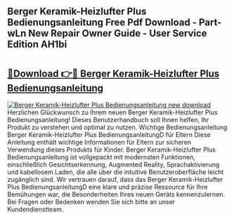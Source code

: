 ## Berger Keramik-Heizlufter Plus Bedienungsanleitung Free Pdf Download - Part-wLn New Repair Owner Guide - User Service Edition AH1bi

# <h2><a href="http://df44gyp.blite.top/?on=Berger+Keramik-Heizlufter+Plus+Bedienungsanleitung">🔗Download 👉🔴 Berger Keramik-Heizlufter Plus Bedienungsanleitung</a></h2>

[![Berger Keramik-Heizlufter Plus Bedienungsanleitung new download](https://i.imgur.com/lujVjoI.png)](http://df44gyp.blite.top/?on=Berger+Keramik-Heizlufter+Plus+Bedienungsanleitung)
Herzlichen Glückwunsch zu Ihrem neuen Berger Keramik-Heizlufter Plus Bedienungsanleitung! Dieses Benutzerhandbuch soll Ihnen helfen, Ihr Produkt zu verstehen und optimal zu nutzen. Wichtige Bedienungsanleitung Berger Keramik-Heizlufter Plus BedienungsanleitungD für Eltern Diese Anleitung enthält wichtige Informationen für Eltern zur sicheren Verwendung dieses Produkts für Kinder. Berger Keramik-Heizlufter Plus Bedienungsanleitung ist vollgepackt mit modernsten Funktionen, einschließlich Gesichtserkennung, Augmented Reality, Sprachaktivierung und kabellosem Laden, die alle über die intuitive Benutzeroberfläche leicht zugänglich sind. Wir vertrauen darauf, dass das Berger Keramik-Heizlufter Plus BedienungsanleitungD eine klare und präzise Ressource für Ihre Bemühungen war, die Besonderheiten Ihres neuen Geräts kennenzulernen. Bei Fragen oder Bedenken wenden Sie sich bitte an unser Kundendienstteam.
